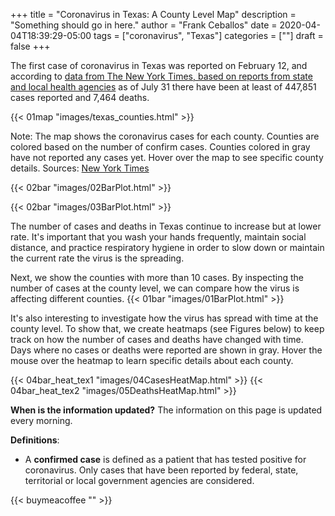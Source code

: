 +++
title = "Coronavirus in Texas: A County Level Map"
description = "Something should go in here."
author = "Frank Ceballos"
date = 2020-04-04T18:39:29-05:00
tags = ["coronavirus", "Texas"]
categories = [""]
draft = false
+++


The first case of coronavirus in Texas was reported on February 12, and according
to [data from The New York Times, based on reports from state and local health agencies](https://github.com/nytimes/covid-19-data)
as of July 31 there have been at least of 447,851 cases reported and 7,464 deaths.
<!--more-->

{{< 01map "images/texas_counties.html" >}}


Note: The map shows the coronavirus cases for each county. Counties are colored
based on the number of confirm cases. Counties colored in
gray have not reported any cases yet. Hover over the map to
see specific county details.
Sources: [New York Times](https://github.com/nytimes/covid-19-data)

{{< 02bar "images/02BarPlot.html" >}}

{{< 02bar "images/03BarPlot.html" >}}

The number of cases and deaths in Texas continue to increase but at lower rate.
It's important that you wash your hands
frequently, maintain social distance, and practice respiratory hygiene in order
to slow down or maintain the current rate the virus is the spreading.

Next, we show the counties with more than 10 cases. By inspecting the number of
cases at the county level, we can compare how the virus is affecting different
counties.
{{< 01bar "images/01BarPlot.html" >}}

It's also interesting to investigate how the virus has spread with time at the
county level. To show that, we create heatmaps (see Figures below) to keep track on how
the number of cases and deaths have changed with time. Days where no cases or
deaths were reported are shown in gray. Hover the mouse over the heatmap to learn specific
details about each county.

{{< 04bar_heat_tex1 "images/04CasesHeatMap.html" >}}
{{< 04bar_heat_tex2 "images/05DeathsHeatMap.html" >}}

**When is the information updated?**
The information on this page is updated every morning.

**Definitions**:
* A **confirmed case** is defined as a patient that has tested positive for coronavirus.
Only cases that have been reported by federal, state, territorial or local government
agencies are considered.

{{< buymeacoffee "" >}}
